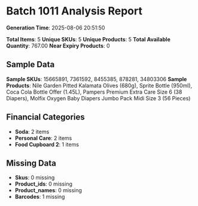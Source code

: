 # Batch 1011 Analysis Report

**Generation Time**: 2025-08-06 20:51:50

**Total Items**: 5
**Unique SKUs**: 5
**Unique Products**: 5
**Total Available Quantity**: 767.00
**Near Expiry Products**: 0

## Sample Data
**Sample SKUs**: 15665891, 7361592, 8455385, 878281, 34803306
**Sample Products**: Nile Garden Pitted Kalamata Olives (680g), Sprite Bottle (950ml), Coca Cola Bottle Offer (1.45L), Pampers Premium Extra Care Size 6 (38 Diapers), Molfix Oxygen Baby Diapers Jumbo Pack Midi Size 3 (56 Pieces)

## Financial Categories
- **Soda**: 2 items
- **Personal Care**: 2 items
- **Food Cupboard 2**: 1 items

## Missing Data
- **Skus**: 0 missing
- **Product_ids**: 0 missing
- **Product_names**: 0 missing
- **Barcodes**: 1 missing
